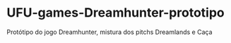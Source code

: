 # UFU-games-Dreamhunter-prototipo
Protótipo do jogo Dreamhunter, mistura dos pitchs Dreamlands e Caça
